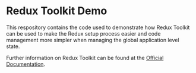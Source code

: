 # Redux Toolkit Demo

This respository contains the code used to demonstrate how Redux Toolkit can be used to make the Redux setup process easier and code management more simpler when managing the global application level state.

Further information on Redux Toolkit can be found at the [Official Documentation](https://redux-toolkit.js.org/).
